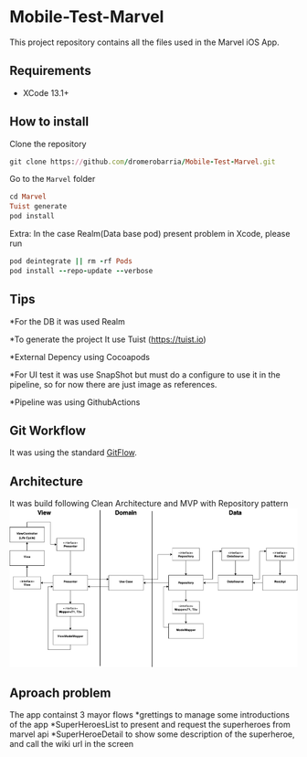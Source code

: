 # Mobile-Test-Marvel
This project repository contains all the files used in the Marvel iOS App.

## Requirements
- XCode 13.1+

## How to install
Clone the repository
```ruby
git clone https://github.com/dromerobarria/Mobile-Test-Marvel.git
```
Go to the `Marvel` folder
```ruby
cd Marvel
Tuist generate 
pod install
```

Extra: In the case Realm(Data base pod) present problem in Xcode, please run

```ruby
pod deintegrate || rm -rf Pods
pod install --repo-update --verbose
```


## Tips

*For the DB it was used Realm

*To generate the project It use Tuist (https://tuist.io)

*External Depency using Cocoapods

*For UI test it was use SnapShot but must do a configure to use it in the pipeline, so for now there are just image as references.

*Pipeline was using GithubActions

## Git Workflow
It was using the standard [GitFlow](https://www.atlassian.com/git/tutorials/comparing-workflows/gitflow-workflow).

## Architecture
It was build following Clean Architecture and MVP with Repository pattern 
![Clean MVP diagram](static/diagram.png)


## Aproach problem

The app containst 3 mayor flows
*grettings to manage some introductions of the app
*SuperHeroesList to present and request the superheroes from marvel api 
*SuperHeroeDetail to show some description of the superheroe, and call the wiki url in the screen

